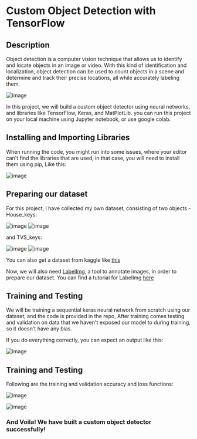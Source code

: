 # Custom Object Detection with TensorFlow

## Description
Object detection is a computer vision technique that allows us to identify and locate objects in an image or video. With this kind of identification and localization, object detection can be used to count objects in a scene and determine and track their precise locations, all while accurately labeling them.

![image](https://user-images.githubusercontent.com/69599306/195851262-b07ae4f9-8e0c-423f-b0fd-11c3fd1a7e3b.png)

In this project, we will build a custom object detector using neural networks, and libraries like TensorFlow, Keras, and MatPlotLib. you can run this project on your local machine using Jupyter notebook, or use google colab.

## Installing and Importing Libraries
When running the code, you might run into some issues, where your editor can't find the libraries that are used, in that case, you will need to install them using pip, Like this:

![image](https://user-images.githubusercontent.com/69599306/195856994-ea138689-73e3-4ae1-aecf-83c327bea0ce.png)


## Preparing our dataset
For this project, I have collected my own dataset, consisting of two objects - 
House_keys:

![image](https://user-images.githubusercontent.com/69599306/195852187-d1e1e139-acfc-4186-b3d2-90b2a1b8cfcf.png)
![image](https://user-images.githubusercontent.com/69599306/195852238-415eccb7-8283-4457-a84a-26c2b3edeffc.png)

and TVS_keys:

![image](https://user-images.githubusercontent.com/69599306/195852061-a3f8bc9b-0e1e-4a10-9e74-c531fe034d7c.png)
![image](https://user-images.githubusercontent.com/69599306/195853260-4242e82a-4c55-47b9-be41-c043350032b7.png)

You can also get a dataset from kaggle like [this](https://www.kaggle.com/datasets/antoreepjana/animals-detection-images-dataset)

Now, we will also need [LabelImg](https://github.com/heartexlabs/labelImg), a tool to annotate images, in order to prepare our dataset. You can find a tutorial for LabelImg [here](https://www.altisconsulting.com/insights/labelling-images-for-object-detection-with-labelimg/)

## Training and Testing
We will be training a sequential keras neural network from scratch using our dataset, and the code is provided in the repo, After training comes testing and validation on data that we haven't exposed our model to during training, so it doesn't have any bias.

If you do everything correctly, you can expect an output like this:

![image](https://user-images.githubusercontent.com/69599306/195854634-0ea90fb3-1d12-4c90-9503-86843419b564.png)

## Training and Testing
Following are the training and validation accuracy and loss functions:

![image](https://user-images.githubusercontent.com/69599306/195854672-8e8d2a65-2fa9-4b0a-8b13-3ceca0762b06.png)

![image](https://user-images.githubusercontent.com/69599306/195854720-18c4be4a-7bc5-498c-9825-e8edce1ea48d.png)

### And Voila! We have built a custom object detector successfully!

